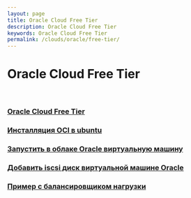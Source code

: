 ```yaml
---
layout: page
title: Oracle Cloud Free Tier
description: Oracle Cloud Free Tier
keywords: Oracle Cloud Free Tier
permalink: /clouds/oracle/free-tier/
---
```


# Oracle Cloud Free Tier

<br/>

### [Oracle Cloud Free Tier](/clouds/oracle/free-tier/info/)

### [Инсталляция OCI в ubuntu](/clouds/oracle/free-tier/oci/)

### [Запустить в облаке Oracle виртуальную машину](/clouds/oracle/free-tier/compute-instance/)

### [Добавить iscsi диск виртуальной машине Oracle](/clouds/oracle/free-tier/compute-instance/add-disk/)

### [Пример с балансировщиком нагрузки](/clouds/oracle/free-tier/load-balancer/)
